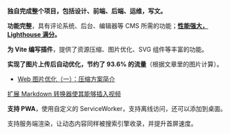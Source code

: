 **独自完成整个项目，包括设计、前端、后端、运维，写文。**

**功能完整**，具有评论系统、后台、编辑器等 CMS 所需的功能；**[性能强大，Lighthouse 满分](https://blog.kaciras.com/article/28/kaciras-blog-v2-release-note#%E6%80%A7%E8%83%BD%E4%BC%98%E5%8C%96)。**

**为 Vite 编写插件**，提供了资源压缩、图片优化、SVG 组件等丰富的功能。

**实现了图片上传后自动优化，节约了 93.6% 的流量**（根据文章里的图片计算）。
  - [Web 图片优化（一）：压缩方案简介](https://blog.kaciras.com/article/19/Introduction-to-Web-Image-Formats)

[扩展 Markdown 转换器使其能够插入视频](https://blog.kaciras.com/article/18/add-video-support-to-markdown)

**支持 PWA**，使用自定义的 ServiceWorker，支持离线访问，还可以添加到桌面。

支持服务端渲染，让动态内容同样被搜索引擎收录，并提升首屏速度。
